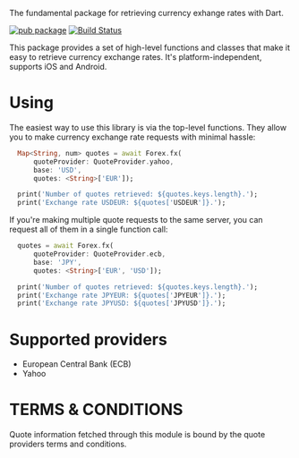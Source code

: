 The fundamental package for retrieving currency exhange rates with Dart.

[![pub package](https://img.shields.io/pub/v/forex.svg)](https://pub.dev/packages/forex)
[![Build Status](https://travis-ci.org/ismaelJimenez/forex.svg?branch=master)](https://travis-ci.org/ismaelJimenez/forex)

This package provides a set of high-level functions and classes that make it easy to retrieve currency exchange rates. It's platform-independent, supports iOS and Android.
# Using

The easiest way to use this library is via the top-level functions. They allow you to make currency exchange rate requests with minimal hassle:
```dart
  Map<String, num> quotes = await Forex.fx(
      quoteProvider: QuoteProvider.yahoo,
      base: 'USD',
      quotes: <String>['EUR']);

  print('Number of quotes retrieved: ${quotes.keys.length}.');
  print('Exchange rate USDEUR: ${quotes['USDEUR']}.');
```
If you're making multiple quote requests to the same server, you can request all of them in a single function call:
```dart
  quotes = await Forex.fx(
      quoteProvider: QuoteProvider.ecb,
      base: 'JPY',
      quotes: <String>['EUR', 'USD']);

  print('Number of quotes retrieved: ${quotes.keys.length}.');
  print('Exchange rate JPYEUR: ${quotes['JPYEUR']}.');
  print('Exchange rate JPYUSD: ${quotes['JPYUSD']}.');
```  
  
  # Supported providers
  
  * European Central Bank (ECB)
  * Yahoo
  
  # TERMS & CONDITIONS

Quote information fetched through this module is bound by the quote providers terms and conditions.
